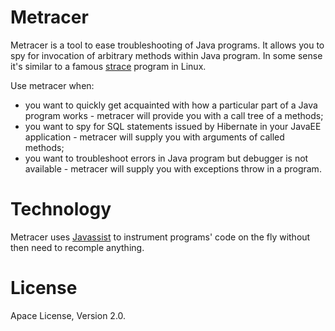 # Metracer
Metracer is a tool to ease troubleshooting of Java programs. It allows you to spy for invocation of arbitrary methods within Java program. In some sense it's similar to a famous [strace] program in Linux.

Use metracer when:
 - you want to quickly get acquainted with how a particular part of a Java program works - metracer will provide you with a call tree of a methods;
 - you want to spy for SQL statements issued by Hibernate in your JavaEE application - metracer will supply you with arguments of called methods;
 - you want to troubleshoot errors in Java program but debugger is not available - metracer will supply you with exceptions throw in a program.

# Technology
Metracer uses [Javassist] to instrument programs' code on the fly without then need to recomple anything.

# License
Apace License, Version 2.0.

[strace]: <http://linux.die.net/man/1/strace>
[Javassist]: <http://jboss-javassist.github.io/javassist/>
